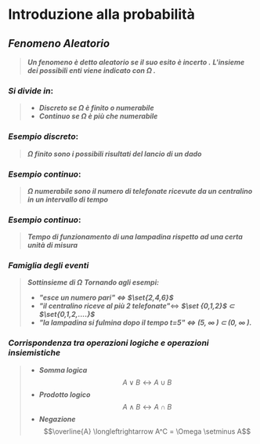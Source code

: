 # Introduzione alla probabilità

## ***Fenomeno Aleatorio*** 
>***Un fenomeno è detto aleatorio se il suo esito è incerto .***
>***L'insieme dei possibili enti viene indicato con $\Omega$ .***

### ***Si divide in***:
>- ***Discreto se $\Omega$ è finito o numerabile***
>- ***Continuo se $\Omega$ è più che numerabile***

### ***Esempio discreto***:
>***$\Omega$ finito sono i possibili risultati del lancio di un dado***

### ***Esempio continuo***: 
> ***$\Omega$ numerabile sono il numero di telefonate ricevute da un centralino in un intervallo di tempo***

### ***Esempio continuo***: 
> ***Tempo di funzionamento di una lampadina rispetto ad una certa unità di misura***

### ***Famiglia degli eventi*** 
> ***Sottinsieme di $\Omega$***
> ***Tornando agli esempi:***
> - ***"esce un numero pari" $\iff$ $\set{2,4,6}$*** 
> - ***"il centralino riceve al più 2 telefonate"***$\iff$ ***$\set {0,1,2}$  $\subset$  $\set{0,1,2,....}$***
> - ***"la lampadina si fulmina dopo il tempo t=5" $\iff$ (5, $\infty$ ) $\subset$ (0, $\infty$ ).***

### ***Corrispondenza tra operazioni logiche e operazioni insiemistiche***

>- ***Somma logica***  $$A\lor B\longleftrightarrow A\cup B$$ 
>- ***Prodotto logico***$$A\land B \longleftrightarrow A\cap B$$
>- ***Negazione*** $$\overline{A} \longleftrightarrow A^C = \Omega \setminus A$$
